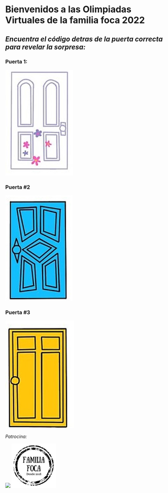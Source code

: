 # Bienvenidos a las Olimpiadas Virtuales de la familia foca 2022


## *Encuentra el código detras de la puerta correcta para revelar la sorpresa:*


### Puerta 1:

[![](images/Puerta1.jpg)](http://chickenonaraft.com/)


### Puerta #2

[![](images/Puerta2.jpg)](https://www.youtube.com/watch?v=sMmjSE_d6J0)

### Puerta #3

[![](images/Puerta3.jpg)](https://www.jigsawplanet.com/?rc=play&pid=29816d82beb2)



*Patrocina:*

![](images/Rompiñones.png)
![](images/sellofamiliafoca.jpg)

